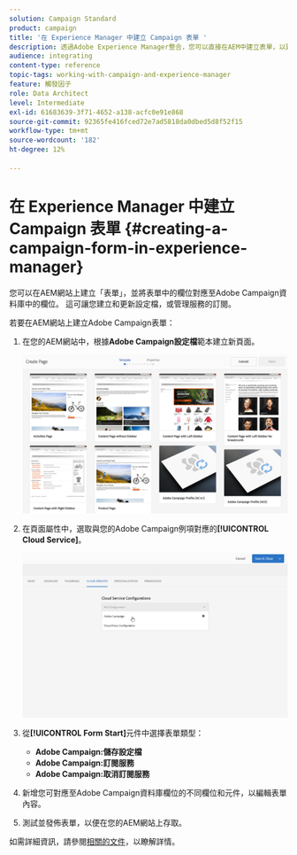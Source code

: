 ```yaml
---
solution: Campaign Standard
product: campaign
title: '在 Experience Manager 中建立 Campaign 表單 '
description: 透過Adobe Experience Manager整合，您可以直接在AEM中建立表單，以建立和更新設定檔或管理訂閱。
audience: integrating
content-type: reference
topic-tags: working-with-campaign-and-experience-manager
feature: 觸發因子
role: Data Architect
level: Intermediate
exl-id: 61683639-3f71-4652-a138-acfc0e91e868
source-git-commit: 92365fe416fced72e7ad5818da0dbed5d8f52f15
workflow-type: tm+mt
source-wordcount: '182'
ht-degree: 12%

---
```


# 在 Experience Manager 中建立 Campaign 表單 {#creating-a-campaign-form-in-experience-manager}

您可以在AEM網站上建立「表單」，並將表單中的欄位對應至Adobe Campaign資料庫中的欄位。 這可讓您建立和更新設定檔，或管理服務的訂閱。

若要在AEM網站上建立Adobe Campaign表單：

1. 在您的AEM網站中，根據&#x200B;**Adobe Campaign設定檔**&#x200B;範本建立新頁面。

   ![](assets/aem_content_forms.png)

1. 在頁面屬性中，選取與您的Adobe Campaign例項對應的&#x200B;**[!UICONTROL Cloud Service]**。

   ![](assets/aem_content_forms_2.png)

1. 從&#x200B;**[!UICONTROL Form Start]**&#x200B;元件中選擇表單類型：

   * **Adobe Campaign:儲存設定檔**
   * **Adobe Campaign:訂閱服務**
   * **Adobe Campaign:取消訂閱服務**

1. 新增您可對應至Adobe Campaign資料庫欄位的不同欄位和元件，以編輯表單內容。
1. 測試並發佈表單，以便在您的AEM網站上存取。

如需詳細資訊，請參閱[相關的文件](https://experienceleague.adobe.com/docs/experience-manager-65/authoring/aem-adobe-campaign/adobe-campaign-forms.html)，以瞭解詳情。

